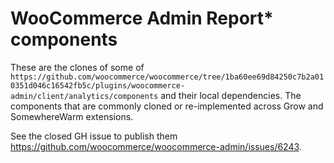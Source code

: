# WooCommerce Admin Report* components

These are the clones of some of `https://github.com/woocommerce/woocommerce/tree/1ba60ee69d84250c7b2a010351d046c16542fb5c/plugins/woocommerce-admin/client/analytics/components` and their local dependencies. The components that are commonly cloned or re-implemented across Grow and SomewhereWarm extensions.

See the closed GH issue to publish them https://github.com/woocommerce/woocommerce-admin/issues/6243.
